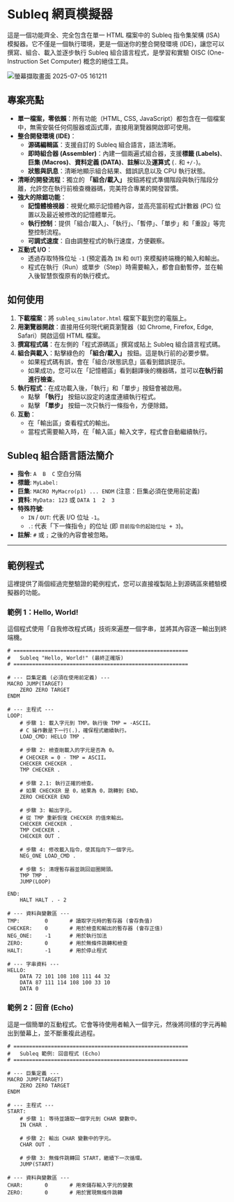# Subleq 網頁模擬器

這是一個功能齊全、完全包含在單一 HTML 檔案中的 Subleq 指令集架構 (ISA) 模擬器。它不僅是一個執行環境，更是一個迷你的整合開發環境 (IDE)，讓您可以撰寫、組合、載入並逐步執行 Subleq 組合語言程式，是學習和實驗 OISC (One-Instruction Set Computer) 概念的絕佳工具。


![螢幕擷取畫面 2025-07-05 161211](https://github.com/user-attachments/assets/5813bd57-ad1f-4e97-a929-a25a9ec27cba)


## 專案亮點

*   **單一檔案，零依賴**：所有功能（HTML, CSS, JavaScript）都包含在一個檔案中，無需安裝任何伺服器或函式庫，直接用瀏覽器開啟即可使用。
*   **整合開發環境 (IDE)**：
    *   **源碼編輯區**：支援自訂的 Subleq 組合語言，語法清晰。
    *   **即時組合器 (Assembler)**：內建一個兩遍式組合器，支援**標籤 (Labels)**、**巨集 (Macros)**、**資料定義 (DATA)**、**註解**以及**運算式** (`.` 和 `+/-`)。
    *   **狀態與訊息**：清晰地顯示組合結果、錯誤訊息以及 CPU 執行狀態。
*   **清晰的開發流程**：獨立的 **「組合/載入」** 按鈕將程式準備階段與執行階段分離，允許您在執行前檢查機器碼，完美符合專業的開發習慣。
*   **強大的除錯功能**：
    *   **記憶體檢視器**：視覺化顯示記憶體內容，並高亮當前程式計數器 (PC) 位置以及最近被修改的記憶體單元。
    *   **執行控制**：提供「組合/載入」、「執行」、「暫停」、「單步」和「重設」等完整控制流程。
    *   **可調式速度**：自由調整程式的執行速度，方便觀察。
*   **互動式 I/O**：
    *   透過存取特殊位址 `-1` (預定義為 `IN` 和 `OUT`) 來模擬終端機的輸入和輸出。
    *   程式在執行（Run）或單步（Step）時需要輸入，都會自動暫停，並在輸入後智慧恢復原有的執行模式。

## 如何使用

1.  **下載檔案**：將 `subleq_simulator.html` 檔案下載到您的電腦上。
2.  **用瀏覽器開啟**：直接用任何現代網頁瀏覽器（如 Chrome, Firefox, Edge, Safari）開啟這個 HTML 檔案。
3.  **撰寫程式碼**：在左側的「程式源碼區」撰寫或貼上 Subleq 組合語言程式碼。
4.  **組合與載入**：點擊綠色的 **「組合/載入」** 按鈕。這是執行前的必要步驟。
    *   如果程式碼有誤，會在「組合/狀態訊息」區看到錯誤提示。
    *   如果成功，您可以在「記憶體區」看到翻譯後的機器碼，並可以**在執行前進行檢查**。
5.  **執行程式**：在成功載入後，「執行」和「單步」按鈕會被啟用。
    *   點擊 **「執行」** 按鈕以設定的速度連續執行程式。
    *   點擊 **「單步」** 按鈕一次只執行一條指令，方便除錯。
6.  **互動**：
    *   在「輸出區」查看程式的輸出。
    *   當程式需要輸入時，在「輸入區」輸入文字，程式會自動繼續執行。

## Subleq 組合語言語法簡介

*   **指令**: `A  B  C` 空白分隔
*   **標籤**: `MyLabel:`
*   **巨集**: `MACRO MyMacro(p1) ... ENDM` (注意：巨集必須在使用前定義)
*   **資料**: `MyData: 123` 或 `DATA 1  2  3`
*   **特殊符號**:
    *   `IN` / `OUT`: 代表 I/O 位址 `-1`。
    *   `.`: 代表「下一條指令」的位址 (即 `目前指令的起始位址 + 3`)。
*   **註解**: `#` 或 `;` 之後的內容會被忽略。

---

## 範例程式

這裡提供了兩個經過完整驗證的範例程式，您可以直接複製貼上到源碼區來體驗模擬器的功能。

### 範例 1：Hello, World!

這個程式使用「自我修改程式碼」技術來遍歷一個字串，並將其內容逐一輸出到終端機。

```assembly
# ========================================================
#   Subleq "Hello, World!" (最終正確版)
# ========================================================

# --- 巨集定義 (必須在使用前定義) ---
MACRO JUMP(TARGET)
    ZERO ZERO TARGET
ENDM

# --- 主程式 ---
LOOP:
    # 步驟 1: 載入字元到 TMP。執行後 TMP = -ASCII。
    # C 操作數是下一行(.)，確保程式繼續執行。
    LOAD_CMD: HELLO TMP .

    # 步驟 2: 檢查剛載入的字元是否為 0。
    # CHECKER = 0 - TMP = ASCII。
    CHECKER CHECKER .
    TMP CHECKER .
    
    # 步驟 2.1: 執行正確的檢查。
    # 如果 CHECKER 是 0，結果為 0，跳轉到 END。
    ZERO CHECKER END

    # 步驟 3: 輸出字元。
    # 從 TMP 重新恢復 CHECKER 的值來輸出。
    CHECKER CHECKER .
    TMP CHECKER .
    CHECKER OUT .

    # 步驟 4: 修改載入指令，使其指向下一個字元。
    NEG_ONE LOAD_CMD .
    
    # 步驟 5: 清理暫存器並跳回迴圈開頭。
    TMP TMP .
    JUMP(LOOP)

END:
    HALT HALT . - 2

# --- 資料與變數區 ---
TMP:        0       # 讀取字元時的暫存器 (會存負值)
CHECKER:    0       # 用於檢查和輸出的暫存器 (會存正值)
NEG_ONE:    -1      # 用於執行加法
ZERO:       0       # 用於無條件跳轉和檢查
HALT:       -1      # 用於停止程式

# --- 字串資料 ---
HELLO:
    DATA 72 101 108 108 111 44 32
    DATA 87 111 114 108 100 33 10
    DATA 0
```

### 範例 2：回音 (Echo)

這是一個簡單的互動程式。它會等待使用者輸入一個字元，然後將同樣的字元再輸出到螢幕上，並不斷重複此過程。

```assembly
# ========================================================
#   Subleq 範例: 回音程式 (Echo)
# ========================================================

# --- 巨集定義 ---
MACRO JUMP(TARGET)
    ZERO ZERO TARGET
ENDM

# --- 主程式 ---
START:
    # 步驟 1: 等待並讀取一個字元到 CHAR 變數中。
    IN CHAR .

    # 步驟 2: 輸出 CHAR 變數中的字元。
    CHAR OUT .
    
    # 步驟 3: 無條件跳轉回 START，繼續下一次循環。
    JUMP(START)

# --- 資料與變數區 ---
CHAR:       0       # 用來儲存輸入字元的變數
ZERO:       0       # 用於實現無條件跳轉
```
